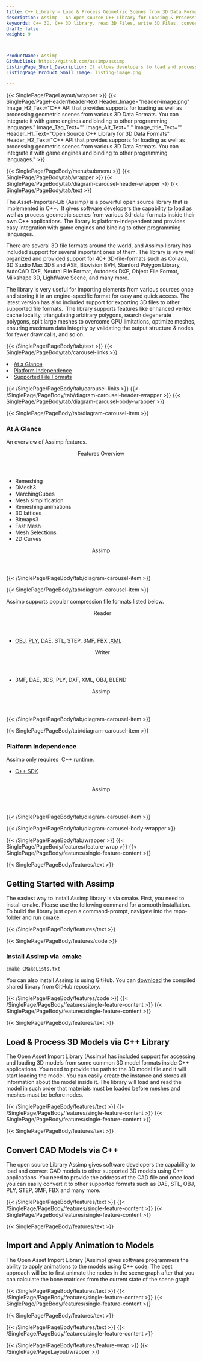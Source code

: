 ```yaml
---
title: C++ Library – Load & Process Geometric Scenes from 3D Data Formats
description: Assimp - An open source C++ Library for Loading & Processing Geometric Scenes from 3D Data formats such as 3MF, DAE, 3DS, PLY, DXF, XML, OBJ, BLEND & so on.
keywords: C++ 3D, C++ 3D library, read 3D Files, write 3D Files, convert 3D Files, Open Source 3D library, Render 3D files, Open Source Cpp Library, render 3D WebGL, 3D Modeling creation, read 3D Files Rendering, 3D Files Processing
draft: false
weight: 9



ProductName: Assimp
Githublink: https://github.com/assimp/assimp
ListingPage_Short_Description: It allows developers to load and process geometric scenes from various 3d-data-formats inside their C++ applications.
ListingPage_Product_Small_Image: listing-image.png 

---
```


{{< SinglePage/PageLayout/wrapper >}}
{{< SinglePage/PageHeader/header-text
Header_Image="header-image.png"
Image_H2_Text="C++ API that provides supports for loading as well as processing geometric scenes from various 3D Data Formats. You can integrate it with game engines and binding to other programming languages."
Image_Tag_Text=""
Image_Alt_Text=" "
Image_title_Text=""
Header_H1_Text="Open Source C++ Library for 3D Data Formats"
Header_H2_Text="C++ API that provides supports for loading as well as processing geometric scenes from various 3D Data Formats. You can integrate it with game engines and binding to other programming languages." >}}

{{< SinglePage/PageBody/menu/submenu >}}
{{< SinglePage/PageBody/tab/wrapper >}}
{{< SinglePage/PageBody/tab/diagram-carousel-header-wrapper >}}
{{< SinglePage/PageBody/tab/text >}}



<p>The Asset-Importer-Lib (Assimp) is a powerful open source library that is implemented in C++.  It gives software developers the capability to load as well as process geometric scenes from various 3d-data-formats inside their own C++ applications. The library is platform-independent and provides easy integration with game engines and binding to other programming languages.</p>
<p>There are several 3D file formats around the world, and Assimp library has included support for several important ones of them. The library is very well organized and provided support for 40+ 3D-file-formats such as Collada, 3D Studio Max 3DS and ASE, Biovision BVH, Stanford Polygon Library, AutoCAD DXF, Neutral File Format, Autodesk DXF, Object File Format, Milkshape 3D, LightWave Scene, and many more.</p>
<p>The library is very useful for importing elements from various sources once and storing it in an engine-specific format for easy and quick access. The latest version has also included support for exporting 3D files to other supported file formats.  The library supports features like enhanced vertex cache locality, triangulating arbitrary polygons, search degenerate polygons, split large meshes to overcome GPU limitations, optimize meshes, ensuring maximum data integrity by validating the output structure & nodes for fewer draw calls, and so on.</p>

{{< /SinglePage/PageBody/tab/text >}}
{{< SinglePage/PageBody/tab/carousel-links >}}

<li data-target="#diagramcarousel" data-slide-to="0"><a href="#">At a Glance</a></li>
<li data-target="#diagramcarousel" data-slide-to="2"><a href="#">Platform Independence</a></li>
<li data-target="#diagramcarousel" data-slide-to="1"><a class="activetab" href="#">Supported File Formats</a></li>


{{< /SinglePage/PageBody/tab/carousel-links >}}
{{< /SinglePage/PageBody/tab/diagram-carousel-header-wrapper >}}
{{< SinglePage/PageBody/tab/diagram-carousel-body-wrapper >}}

{{< SinglePage/PageBody/tab/diagram-carousel-item >}}
<h3>At A Glance</h3>
<p>An overview of Assimp features.</p>
<div class="diagram1 d1-poi">
<div class="d1-row">
<div class="d1-col d1-right"><header>Features Overview</header>
<ul>
<li>Remeshing</li>
<li>DMesh3</li>
<li>MarchingCubes</li>
<li>Mesh simplification</li>
<li>Remeshing animations</li>
<li>3D lattices</li>
<li>Bitmaps3</li>
<li>Fast Mesh</li>
<li>Mesh Selections</li>
<li>2D Curves</li>
</ul>
</div>
</div>
<div class="d1-logo" style="border: none;"><!--<img src='listing-image.png' alt="Compression APIs for .NET" />--><header>Assimp</header><footer><small></small></footer></div>
<!--/logo--></div>
<!--/diagram1-->
{{< /SinglePage/PageBody/tab/diagram-carousel-item >}}

{{< SinglePage/PageBody/tab/diagram-carousel-item >}}
<p>Assimp supports popular compression file formats listed below.</p>
<div class="diagram1 d2  d1-poi">
<div class="d1-row">
<div class="d1-col d1-left"><header><i class="fa fa-arrows-v "> </i> Reader</header>
<ul>
<li><a href="https://docs.fileformat.com/3d/obj/">OBJ</a>, <a href="https://docs.fileformat.com/3d/ply/">PLY</a>, DAE, STL, STEP, 3MF, FBX ,<a href="https://docs.fileformat.com/web/xml/">XML</a></li>
</ul>
</div>
<!--/left-->
<div class="d1-col d1-right"><header><i class="fa  fa-long-arrow-down"> </i> Writer</header>
<ul>
<li>3MF, DAE, 3DS, PLY, DXF, XML, OBJ, BLEND</li>
</ul>
</div>
<!--/right--></div>
<!--/row-->
<div class="d1-logo" style="border: none;"><!--<img src='listing-image.png' alt="Compression APIs for .NET" />--><header>Assimp</header><footer><small></small></footer></div>
<!--/logo--></div>
<!--/diagram2-->
{{< /SinglePage/PageBody/tab/diagram-carousel-item >}}

{{< SinglePage/PageBody/tab/diagram-carousel-item >}}
<h3>Platform Independence</h3>
<p>Assimp only requires  C++ runtime.</p>
<div class="diagram1 d1-poi">
<div class="d1-row">
<div class="d1-col d1-left">
<ul>
<li><a href="https://github.com/3MFConsortium/lib3mf/releases">C++ SDK</a></li>
</ul>
</div>
<!--/left-->
<div class="d1-col d1-right"> </div>
<!--/right--></div>
<!--/row-->
<div class="d1-logo" style="border: none;"><!--<img src='listing-image.png' alt="Compression APIs for .NET" />--><header>Assimp</header><footer><small></small></footer></div>
<!--/logo--></div>
<!--/diagram2 -->
{{< /SinglePage/PageBody/tab/diagram-carousel-item >}}

{{< /SinglePage/PageBody/tab/diagram-carousel-body-wrapper >}}

{{< /SinglePage/PageBody/tab/wrapper >}}
{{< SinglePage/PageBody/features/feature-wrap >}}
{{< SinglePage/PageBody/features/single-feature-content >}}

{{< SinglePage/PageBody/features/text >}}
<h2 class="h2title">Getting Started with Assimp</h2>
<p>The easiest way to install Assimp library is via cmake. First, you need to install cmake. Please use the following command for a smooth installation. To build the library just open a command-prompt, navigate into the repo-folder and run cmake.</p>
{{< /SinglePage/PageBody/features/text >}}

{{< SinglePage/PageBody/features/code >}}
<h3>Install Assimp via  cmake</h3>
<pre><code class="html">cmake CMakeLists.txt</code></pre>

<p>You can also install Assimp is using GitHub. You can <a href="https://github.com/assimp/assimp/archive/refs/heads/master.zip">download</a> the compiled shared library from GitHub repository.</p>

{{< /SinglePage/PageBody/features/code >}}
{{< /SinglePage/PageBody/features/single-feature-content >}}
{{< SinglePage/PageBody/features/single-feature-content >}}

{{< SinglePage/PageBody/features/text >}}
<h2 class="h2title">Load & Process 3D Models via C++ Library</h2>
<p>The Open Asset Import Library (Assimp) has included support for accessing and loading 3D models from some common 3D model formats inside C++ applications. You need to provide the path to the 3D model file and it will start loading the model. You can easily create the instance and stores all information about the model inside it. The library will load and read the model in such order that materials must be loaded before meshes and meshes must be before nodes.</p>

{{< /SinglePage/PageBody/features/text >}}
{{< /SinglePage/PageBody/features/single-feature-content >}}
{{< SinglePage/PageBody/features/single-feature-content >}}

{{< SinglePage/PageBody/features/text >}}
<h2 class="h2title">Convert CAD Models via C++</h2>
<p>The open source Library Assimp gives software developers the capability to load and convert CAD models to other supported 3D models using C++ applications. You need to provide the address of the CAD file and once load you can easily convert it to other supported formats such as DAE, STL, OBJ, PLY, STEP, 3MF, FBX and many more.</p>
{{< /SinglePage/PageBody/features/text >}}
{{< /SinglePage/PageBody/features/single-feature-content >}}
{{< SinglePage/PageBody/features/single-feature-content >}}

{{< SinglePage/PageBody/features/text >}}
<h2 class="h2title">Import and Apply Animation to Models</h2>
<p>The Open Asset Import Library (Assimp) gives software programmers the ability to apply animations to the models using C++ code. The best approach will be to first animate the nodes in the scene graph after that you can calculate the bone matrices from the current state of the scene graph</p>

{{< /SinglePage/PageBody/features/text >}}
{{< /SinglePage/PageBody/features/single-feature-content >}}
{{< SinglePage/PageBody/features/single-feature-content >}}

{{< SinglePage/PageBody/features/text >}}
 

{{< /SinglePage/PageBody/features/text >}}
{{< /SinglePage/PageBody/features/single-feature-content >}}

{{< /SinglePage/PageBody/features/feature-wrap >}}
{{< /SinglePage/PageLayout/wrapper >}}